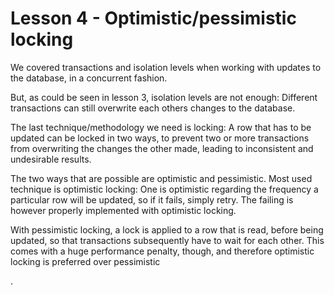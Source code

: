# Lesson 4 - Optimistic/pessimistic locking

We covered transactions and isolation levels when working with updates to the
database, in a concurrent fashion.

But, as could be seen in lesson 3, isolation levels are not enough: Different
transactions can still overwrite each others changes to the database.

The last technique/methodology we need is locking: A row that has to be updated
can be locked in two ways, to prevent two or more transactions from overwriting
the changes the other made, leading to inconsistent and undesirable results.

The two ways that are possible are optimistic and pessimistic. Most used
technique is optimistic locking: One is optimistic regarding the frequency a
particular row will be updated, so if it fails, simply retry. The failing is
however properly implemented with optimistic locking.

With pessimistic locking, a lock is applied to a row that is read, before being
updated, so that transactions subsequently have to wait for each other. This
comes with a huge performance penalty, though, and therefore optimistic locking
is preferred over pessimistic

.